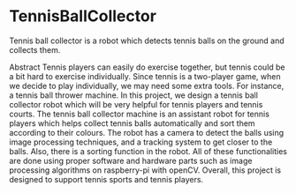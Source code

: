 # TennisBallCollector
Tennis ball collector is a robot which detects tennis balls on the ground and collects them.

Abstract
Tennis players can easily do exercise together, but tennis could be a bit hard to exercise individually. Since tennis is a two-player game, when we decide to play individually, we may need some extra tools. For instance, a tennis ball thrower machine. In this project, we design a tennis ball collector robot which will be very helpful for tennis players and tennis courts. The tennis ball collector machine is an assistant robot for tennis players which helps collect tennis balls automatically and sort them according to their colours. The robot has a camera to detect the balls using image processing techniques, and a tracking system to get closer to the balls. Also, there is a sorting function in the robot. All of these functionalities are done using proper software and hardware parts such as image processing algorithms on raspberry-pi with openCV. Overall, this project is designed to support tennis sports and tennis players.
